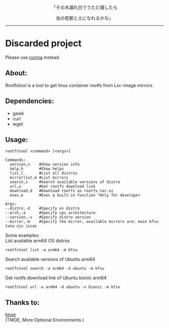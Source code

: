 <p align="center">「その木漏れ日でうたた寝したら</p>  
<p align="center">虫の死骸と土になれるかな」</p>  

-------- 
# Discarded project
Please use [rurima](https://github.com/Moe-hacker/rurima) instead.       
## About:
Rootfstool is a tool to get linux container rootfs from Lxc-image mirrors.             
## Dependencies:
- gawk
- curl
- wget
## Usage:
```
rootfstool <command> [<args>]

Commands:
  version,v    #Show version info
  help,h       #Show helps
  list,l       #List all distros
  mirrorlist,m #List mirrors
  search,s     #Search available versions of distro
  url,u        #Get rootfs download link
  download,d   #Download rootfs as rootfs.tar.xz
  exec,e       #Exec a built-in function *Only for developer

Args:
--distro,-d    #Specify os distro
--arch,-a      #Specify cpu architecture
--version,-v   #Specify distro version
--mirror,-m    #Specify the mirror, available mirrors are: main bfsu tuna nju iscas

```
Some examples:   
List available arm64 OS distros
```
rootfstool list -a arm64 -m bfsu
```
Search available versions of Ubuntu arm64
```
rootfstool search -a arm64 -d ubuntu -m bfsu
```
Get rootfs download link of Ubuntu bionic arm64
```
rootfstool url -a arm64 -d ubuntu -v bionic -m bfsu
```
## Thanks to:
[tmoe](https://github.com/2moe/tmoe)    
(TMOE, More Optional Environments.)      
